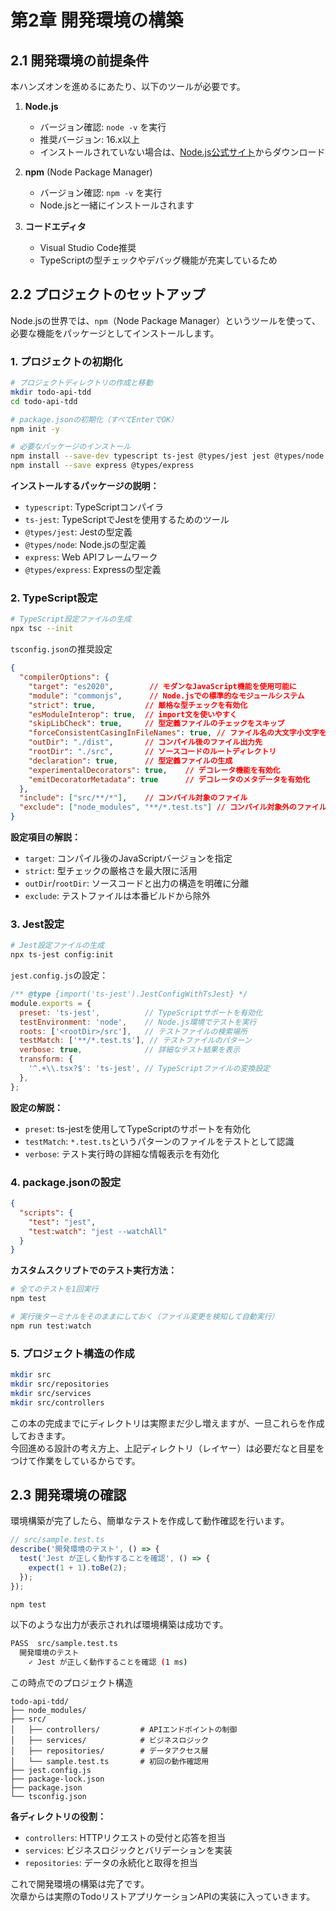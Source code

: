 # 第2章 開発環境の構築

## 2.1 開発環境の前提条件

本ハンズオンを進めるにあたり、以下のツールが必要です。

1. **Node.js**
   - バージョン確認: `node -v` を実行
   - 推奨バージョン: 16.x以上
   - インストールされていない場合は、[Node.js公式サイト](https://nodejs.org/)からダウンロード

2. **npm** (Node Package Manager)
   - バージョン確認: `npm -v` を実行
   - Node.jsと一緒にインストールされます

3. **コードエディタ**
   - Visual Studio Code推奨
   - TypeScriptの型チェックやデバッグ機能が充実しているため

## 2.2 プロジェクトのセットアップ

Node.jsの世界では、`npm`（Node Package Manager）というツールを使って、必要な機能をパッケージとしてインストールします。

### 1. プロジェクトの初期化

```bash
# プロジェクトディレクトリの作成と移動
mkdir todo-api-tdd
cd todo-api-tdd

# package.jsonの初期化（すべてEnterでOK）
npm init -y

# 必要なパッケージのインストール
npm install --save-dev typescript ts-jest @types/jest jest @types/node
npm install --save express @types/express
```

**インストールするパッケージの説明：**
- `typescript`: TypeScriptコンパイラ
- `ts-jest`: TypeScriptでJestを使用するためのツール
- `@types/jest`: Jestの型定義
- `@types/node`: Node.jsの型定義
- `express`: Web APIフレームワーク
- `@types/express`: Expressの型定義

### 2. TypeScript設定

```bash
# TypeScript設定ファイルの生成
npx tsc --init
```

`tsconfig.json`の推奨設定

```json
{
  "compilerOptions": {
    "target": "es2020",        // モダンなJavaScript機能を使用可能に
    "module": "commonjs",      // Node.jsでの標準的なモジュールシステム
    "strict": true,           // 厳格な型チェックを有効化
    "esModuleInterop": true,  // import文を使いやすく
    "skipLibCheck": true,     // 型定義ファイルのチェックをスキップ
    "forceConsistentCasingInFileNames": true, // ファイル名の大文字小文字を厳格に
    "outDir": "./dist",       // コンパイル後のファイル出力先
    "rootDir": "./src",       // ソースコードのルートディレクトリ
    "declaration": true,      // 型定義ファイルの生成
    "experimentalDecorators": true,    // デコレータ機能を有効化
    "emitDecoratorMetadata": true      // デコレータのメタデータを有効化
  },
  "include": ["src/**/*"],    // コンパイル対象のファイル
  "exclude": ["node_modules", "**/*.test.ts"] // コンパイル対象外のファイル
}
```

**設定項目の解説：**
- `target`: コンパイル後のJavaScriptバージョンを指定
- `strict`: 型チェックの厳格さを最大限に活用
- `outDir`/`rootDir`: ソースコードと出力の構造を明確に分離
- `exclude`: テストファイルは本番ビルドから除外

### 3. Jest設定

```bash
# Jest設定ファイルの生成
npx ts-jest config:init
```

`jest.config.js`の設定：

```javascript
/** @type {import('ts-jest').JestConfigWithTsJest} */
module.exports = {
  preset: 'ts-jest',          // TypeScriptサポートを有効化
  testEnvironment: 'node',    // Node.js環境でテストを実行
  roots: ['<rootDir>/src'],   // テストファイルの検索場所
  testMatch: ['**/*.test.ts'], // テストファイルのパターン
  verbose: true,              // 詳細なテスト結果を表示
  transform: {
    '^.+\\.tsx?$': 'ts-jest', // TypeScriptファイルの変換設定
  },
};
```

**設定の解説：**
- `preset`: ts-jestを使用してTypeScriptのサポートを有効化
- `testMatch`: `*.test.ts`というパターンのファイルをテストとして認識
- `verbose`: テスト実行時の詳細な情報表示を有効化

### 4. package.jsonの設定

```json
{
  "scripts": {
    "test": "jest",
    "test:watch": "jest --watchAll"
  }
}
```

**カスタムスクリプトでのテスト実行方法：**
```bash
# 全てのテストを1回実行
npm test

# 実行後ターミナルをそのままにしておく（ファイル変更を検知して自動実行）
npm run test:watch
```

### 5. プロジェクト構造の作成

```bash
mkdir src
mkdir src/repositories
mkdir src/services
mkdir src/controllers
```
この本の完成までにディレクトリは実際まだ少し増えますが、一旦これらを作成しておきます。  
今回進める設計の考え方上、上記ディレクトリ（レイヤー）は必要だなと目星をつけて作業をしているからです。  


## 2.3 開発環境の確認

環境構築が完了したら、簡単なテストを作成して動作確認を行います。

```typescript
// src/sample.test.ts
describe('開発環境のテスト', () => {
  test('Jest が正しく動作することを確認', () => {
    expect(1 + 1).toBe(2);
  });
});
```

```bash
npm test
```

以下のような出力が表示されれば環境構築は成功です。
```bash
PASS  src/sample.test.ts
  開発環境のテスト
    ✓ Jest が正しく動作することを確認 (1 ms)
```


この時点でのプロジェクト構造
```
todo-api-tdd/
├── node_modules/
├── src/
│   ├── controllers/         # APIエンドポイントの制御
│   ├── services/            # ビジネスロジック
│   ├── repositories/        # データアクセス層
│   └── sample.test.ts       # 初回の動作確認用
├── jest.config.js
├── package-lock.json
├── package.json
└── tsconfig.json
```

**各ディレクトリの役割：**
- `controllers`: HTTPリクエストの受付と応答を担当
- `services`: ビジネスロジックとバリデーションを実装
- `repositories`: データの永続化と取得を担当

これで開発環境の構築は完了です。  
次章からは実際のTodoリストアプリケーションAPIの実装に入っていきます。


